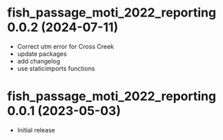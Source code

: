 # fish_passage_moti_2022_reporting 0.0.2 (2024-07-11)
- Correct utm error for Cross Creek
- update packages
- add changelog
- use staticimports functions 



# fish_passage_moti_2022_reporting 0.0.1 (2023-05-03)
- Initial release




